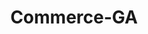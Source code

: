---
title: Commerce-GA
slug: commerce-ga
f_state:
- cms/state/georgia.md
f_locations:
- cms/payday-loan/advance-america-1615.md
- cms/payday-loan/first-america-cash-advance-18182.md
- cms/payday-loan/first-america-cash-advance-18231.md
- cms/payday-loan/quick-cash-n-go-25229.md
- cms/payday-loan/security-finance-26271.md
updated-on: '2024-05-30T13:41:28.615Z'
created-on: '2024-05-30T13:41:28.615Z'
published-on: '2024-05-30T13:54:32.469Z'
f_city: Commerce
layout: '[city].html'
tags: city
---